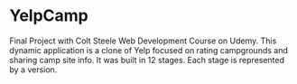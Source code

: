 # YelpCamp
Final Project with Colt Steele Web Development Course on Udemy.  This dynamic application is a clone of Yelp focused on rating campgrounds and sharing camp site info.  It was built in 12 stages.  Each stage is represented by a version.
